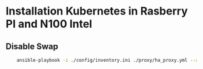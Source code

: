 # Installation Kubernetes in Rasberry PI and N100 Intel

## Disable Swap

```bash
    ansible-playbook -i ./config/inventory.ini ./proxy/ha_proxy.yml --ask-become-pass
```